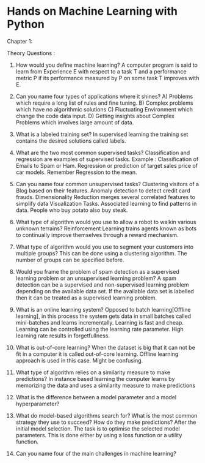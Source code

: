 # Hands on Machine Learning with Python

Chapter 1: 

Theory Questions : 
1. How would you define machine learning?
A computer program is said to learn from Experience E with respect to a task T and a performance metric P if its performance measured by P on some task T improves with E. 

2. Can you name four types of applications where it shines?
A) Problems which require a long list of rules and fine tuning. 
B) Complex problems which have no algorithmic solutions
C) Fluctuating Environment which change the code data input. 
D) Getting insights about Complex Problems which involves large amount of data.

3. What is a labeled training set?
In supervised learning the training set contains the desired solutions called labels. 


4. What are the two most common supervised tasks?
Classification and regression are examples of supervised tasks. Example : Classification of Emails to Spam or Ham. Regression or prediction
of target sales price of car models. Remember Regression to the mean.

5. Can you name four common unsupervised tasks?
Clustering visitors of a Blog based on their features. 
Anomaly detection to detect credit card frauds.
Dimensionality Reduction merges several correlated features to simplify data
Visualization Tasks.
Associated learning to find patterns in data. People who buy potato also buy steak.

6. What type of algorithm would you use to allow a robot to walkin various unknown terrains?
Reinforcement Learning trains agents known as bots to continually improve themselves through a reward mechanism.

7. What type of algorithm would you use to segment your customers into multiple groups?
This can be done using a clustering algorithm. The number of groups can be specified before. 

8. Would you frame the problem of spam detection as a supervised learning problem or an unsupervised learning problem?
A spam detection can be a supervised and non-supervised learning problem depending on the available data set.
If the available data set is labelled then it can be treated as a supervised learning problem.

9. What is an online learning system?
Opposed to batch learning[Offline learning], in this process the system gets data in small batches called mini-batches and learns incrementally. 
Learning is fast and cheap. Learning can be controlled using the learning rate parameter. High learning rate results in forgetfullness. 

10. What is out-of-core learning?
When the dataset is big that it can not be fit in a computer it is called out-of-core learning. Offline learning approach is used in this case.
Might be confusing.

11. What type of algorithm relies on a similarity measure to make predictions?
In instance based learning the computer learns by memorizing the data and uses a similarity measure to make predictions 

12. What is the difference between a model parameter and a model hyperparameter?

13. What do model-based algorithms search for? What is the most common strategy they use to succeed? How do they make predictions?
After the initial model selection. The task is to optimise the selected model parameters. This is done either by using a loss function or a 
utility function. 

14. Can you name four of the main challenges in machine learning?

